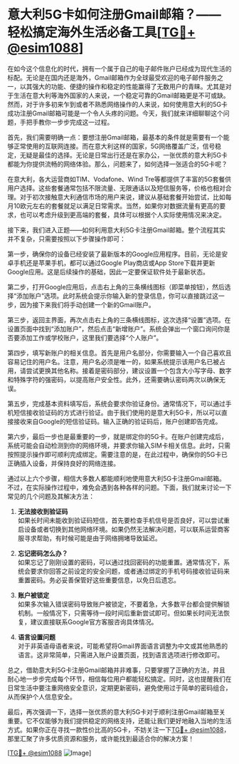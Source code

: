 # 意大利5G卡如何注册Gmail邮箱？——轻松搞定海外生活必备工具[[TG💪+ @esim1088](https://t.me/s/esim1088)]

在如今这个信息化的时代，拥有一个属于自己的电子邮件账户已经成为现代生活的标配。无论是在国内还是海外，Gmail邮箱作为全球最受欢迎的电子邮件服务之一，以其强大的功能、便捷的操作和稳定的性能赢得了无数用户的青睐。尤其是对于生活在意大利等海外国家的人来说，一个稳定可靠的Gmail邮箱更是不可或缺。然而，对于许多初来乍到或者不熟悉网络操作的人来说，如何使用意大利的5G卡成功注册Gmail邮箱可能是一个令人头疼的问题。今天，我们就来详细聊聊这个问题，手把手教你一步步完成这一过程。

首先，我们需要明确一点：要想注册Gmail邮箱，最基本的条件就是需要有一个能够正常使用的互联网连接。而在意大利这样的国家，5G网络覆盖广泛，信号稳定，无疑是最佳的选择。无论是日常出行还是在家办公，一张优质的意大利5G卡都能为你提供流畅的网络体验。那么，问题来了，如何选择一张适合的5G卡呢？

在意大利，各大运营商如TIM、Vodafone、Wind Tre等都提供了丰富的5G套餐供用户选择。这些套餐通常包括不限流量、无限通话以及短信服务等，价格也相对合理。对于初次接触意大利通信市场的用户来说，建议从基础套餐开始尝试，比如每月10欧元左右的套餐就足以满足日常需求。当然，如果你对数据流量有更高的要求，也可以考虑升级到更高端的套餐，具体可以根据个人实际使用情况来决定。

接下来，我们进入正题——如何利用意大利5G卡注册Gmail邮箱。整个流程其实并不复杂，只需要按照以下步骤操作即可：

第一步，确保你的设备已经安装了最新版本的Google应用程序。目前，无论是安卓手机还是苹果手机，都可以通过Google Play商店或App Store下载并更新Google应用。这是后续操作的基础，因此一定要保证软件处于最新状态。

第二步，打开Google应用后，点击右上角的三条横线图标（即菜单按钮），然后选择“添加账户”选项。此时系统会提示你输入新的登录信息，你可以直接跳过这一步，因为接下来我们将手动创建一个新的Gmail账户。

第三步，返回主界面，再次点击右上角的三条横线图标，这次选择“设置”选项。在设置页面中找到“添加账户”，然后点击“新增账户”。系统会弹出一个窗口询问你是否要添加工作或学校账户，这里我们要选择“个人账户”。

第四步，填写新账户的相关信息。首先是用户名部分，你需要输入一个自己喜欢且容易记住的用户名。注意，用户名必须是唯一的，如果系统提示该用户名已被占用，请尝试更换其他名称。接着是密码部分，建议设置一个包含大小写字母、数字和特殊字符的强密码，以提高账户安全性。此外，还需要确认密码两次以确保无误。

第五步，完成基本资料填写后，系统会要求你验证身份。通常情况下，可以通过手机短信接收验证码的方式进行验证。由于我们使用的是意大利5G卡，所以可以直接接收来自Google的短信验证码。输入正确的验证码后，账户创建即告完成。

第六步，最后一步也是最重要的一步，就是绑定你的5G卡。在账户创建完成后，系统可能会自动检测到你的网络环境，并要求你输入SIM卡相关信息。此时，只需按照提示操作即可顺利完成绑定。需要注意的是，在此过程中，确保你的5G卡已正确插入设备，并保持良好的网络连接。

通过以上六个步骤，相信大多数人都能顺利地使用意大利5G卡注册Gmail邮箱。不过，在实际操作过程中，难免会遇到各种各样的问题。下面，我们就来讨论一下常见的几个问题及其解决方法：

1. **无法接收到验证码**  
   如果长时间未能收到验证码短信，首先要检查手机信号是否良好，可以尝试重启设备或者切换到其他网络环境。如果仍然无法解决问题，可以联系运营商客服寻求帮助，有时候可能是由于网络拥堵导致延迟。

2. **忘记密码怎么办？**  
   如果忘记了刚刚设置的密码，可以通过找回密码的功能重置。通常情况下，系统会要求你回答之前设定的安全问题，或者通过绑定的手机号码接收验证码来重置密码。务必妥善保管好这些重要信息，以免日后遗忘。

3. **账户被锁定**  
   如果多次输入错误密码导致账户被锁定，不要着急，大多数平台都会提供解锁机制。一般情况下，只需等待一段时间后重新尝试即可。但如果长时间无法恢复，建议直接联系Google官方客服咨询具体情况。

4. **语言设置问题**  
   对于非英语母语者来说，可能希望将Gmail界面语言调整为中文或其他熟悉的语言。这非常简单，只需进入账户设置页面，找到语言选项进行修改即可。

总之，借助意大利5G卡注册Gmail邮箱并非难事，只要掌握了正确的方法，并且耐心地一步步完成每个环节，相信每位用户都能轻松搞定。同时，这也提醒我们在日常生活中要注重网络安全意识，定期更新密码，避免使用过于简单的密码组合，从而保护个人信息安全。

最后，再次强调一下，选择一张优质的意大利5G卡对于顺利注册Gmail邮箱至关重要。它不仅能够为我们提供稳定的网络支持，还能让我们更好地融入当地的生活方式。如果你正在寻找一款性价比高的5G卡，不妨关注一下[TG💪+ @esim1088](https://t.me/s/esim1088)，那里汇聚了许多优质资源和服务，或许能找到最适合你的解决方案！

[[TG💪+ @esim1088](https://t.me/s/esim1088) ![Image](https://i.postimg.cc/4NQfJmqS/Snipaste-2025-05-13-00-14-12.png)]